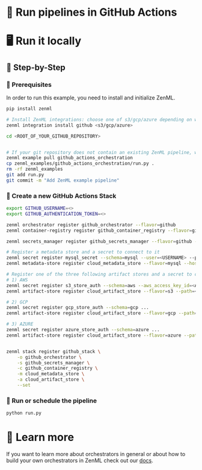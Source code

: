# 🏃 Run pipelines in GitHub Actions

# 🖥 Run it locally

## 👣 Step-by-Step
### 📄 Prerequisites 

In order to run this example, you need to install and initialize ZenML.

```bash
pip install zenml

# Install ZenML integrations: choose one of s3/gcp/azure depending on where your artifact store is hosted
zenml integration install github <s3/gcp/azure>

cd <ROOT_OF_YOUR_GITHUB_REPOSITORY>


# If your git repository does not contain an existing ZenML pipeline, we can use the sample pipeline from this example
zenml example pull github_actions_orchestration
cp zenml_examples/github_actions_orchestration/run.py .
rm -rf zenml_examples
git add run.py
git commit -m "Add ZenML example pipeline"
```

### 🥞 Create a new GitHub Actions Stack

```bash
export GITHUB_USERNAME=<>
export GITHUB_AUTHENTICATION_TOKEN=<>

zenml orchestrator register github_orchestrator --flavor=github
zenml container-registry register github_container_registry --flavor=github --uri=<CR_URI> --automatic_token_authentication=true

zenml secrets_manager register github_secrets_manager --flavor=github --owner=<GITHUB_REPOSITORY_OWNER> --repository=<GITHUB_REPOSITORY_NAME>

# Register a metadata store and a secret to connect to it
zenml secret register mysql_secret --schema=mysql --user=<USERNAME> --password=<PASSWORD> --ssl_ca=<> --ssl_cert=<> --ssl_key=<>
zenml metadata-store register cloud_metadata_store --flavor=mysql --host=<HOST> --database=<DATABASE_NAME> --secret=mysql_secret

# Register one of the three following artifact stores and a secret to connect to it
# 1) AWS
zenml secret register s3_store_auth --schema=aws --aws_access_key_id=<ACCESS_KEY_ID> --aws_secret_access_key=<SECRET_ACCESS_KEY>
zenml artifact-store register cloud_artifact_store --flavor=s3 --path=<YOUR_S3_BUCKET_PATH> --authentication_secret=s3_store_auth

# 2) GCP
zenml secret register gcp_store_auth --schema=gcp ...
zenml artifact-store register cloud_artifact_store --flavor=gcp --path=<YOUR_GCP_BUCKET_PATH> --authentication_secret=gcp_store_auth

# 3) AZURE
zenml secret register azure_store_auth --schema=azure ...
zenml artifact-store register cloud_artifact_store --flavor=azure --path=<YOUR_AZURE_BUCKET_PATH> --authentication_secret=azure_store_auth


zenml stack register github_stack \
    -o github_orchestrator \
    -s github_secrets_manager \
    -c github_container_registry \
    -m cloud_metadata_store \
    -a cloud_artifact_store \
    --set
```

### 📆 Run or schedule the pipeline

```bash
python run.py
```

# 📜 Learn more

If you want to learn more about orchestrators in general or about how to build your own orchestrators in ZenML
check out our [docs](https://docs.zenml.io/extending-zenml/orchestrator).
